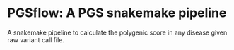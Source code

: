 # PGSflow: A PGS snakemake pipeline 

A snakemake pipeline to calculate the polygenic score in any disease given raw variant call file.